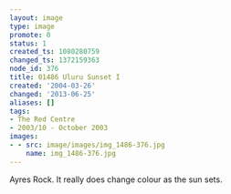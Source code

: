 ```yaml
---
layout: image
type: image
promote: 0
status: 1
created_ts: 1080280759
changed_ts: 1372159363
node_id: 376
title: 01486 Uluru Sunset I
created: '2004-03-26'
changed: '2013-06-25'
aliases: []
tags:
- The Red Centre
- 2003/10 - October 2003
images:
- - src: image/images/img_1486-376.jpg
    name: img_1486-376.jpg
---
```

Ayres Rock.  It really does change colour as the sun sets.
